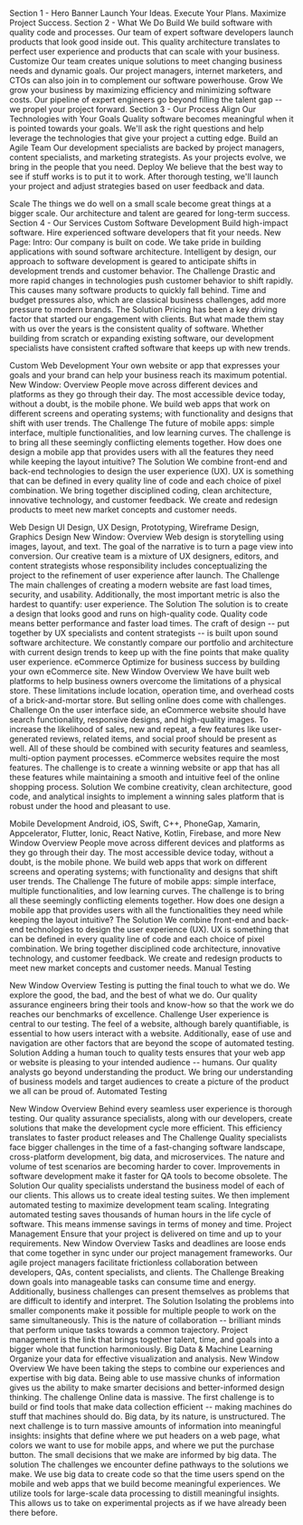 Section 1 - Hero Banner
Launch Your Ideas. Execute Your Plans. Maximize Project Success.
Section 2 - What We Do
    Build
We build software with quality code and processes. Our team of expert software developers launch products that look good inside out. This quality architecture translates to perfect user experience and products that can scale with your business.
Customize
Our team creates unique solutions to meet changing business needs and dynamic goals. Our project managers, internet marketers, and CTOs can also join in to complement our software powerhouse.
Grow
We grow your business by maximizing efficiency and minimizing software costs. Our pipeline of expert engineers go beyond filling the talent gap -- we propel your project forward.
Section 3 - Our Process
Align Our Technologies with Your Goals
Quality software becomes meaningful when it is pointed towards your goals. We'll ask the right questions and help leverage the technologies that give your project a cutting edge.
Build an Agile Team
Our development specialists are backed by project managers, content specialists, and marketing strategists. As your projects evolve, we bring in the people that you need.
Deploy
We believe that the best way to see if stuff works is to put it to work. After thorough testing, we'll launch your project and adjust strategies based on user feedback and data.

Scale
The things we do well on a small scale become great things at a bigger scale. Our architecture and talent are geared for long-term success.
Section 4 - Our Services
Custom Software Development
Build high-impact software. Hire experienced software developers that fit your needs.
New Page:
Intro:
Our company is built on code. We take pride in building applications with sound software architecture. Intelligent by design, our approach to software development is geared to anticipate shifts in development trends and customer behavior.
The Challenge
Drastic and more rapid changes in technologies push customer behavior to shift rapidly. This causes many software products to quickly fall behind. Time and budget pressures also, which are classical business challenges, add more pressure to modern brands.
The Solution
Pricing has been a key driving factor that started our engagement with clients. But what made them stay with us over the years is the consistent quality of software. Whether building from scratch or expanding existing software, our development specialists have consistent crafted software that keeps up with new trends.

 Custom Web Development
Your own website or app that expresses your goals and your brand can help your business reach its maximum potential.
New Window:
Overview
People move across different devices and platforms as they go through their day. The most accessible device today, without a doubt, is the mobile phone. We build web apps that work on different screens and operating systems; with functionality and designs that shift with user trends.
The Challenge
The future of mobile apps: simple interface, multiple functionalities, and low learning curves. The challenge is to bring all these seemingly conflicting elements together. How does one design a mobile app that provides users with all the features they need while keeping the layout intuitive?
The Solution
We combine front-end and back-end technologies to design the user experience (UX). UX is something that can be defined in every quality line of code and each choice of pixel combination. We bring together disciplined coding, clean architecture, innovative technology, and customer feedback. We create and redesign products to meet new market concepts and customer needs.

Web Design
UI Design, UX Design, Prototyping, Wireframe Design, Graphics Design
New Window:
Overview
Web design is storytelling using images, layout, and text. The goal of the narrative is to turn a page view into conversion. Our creative team is a mixture of UX designers, editors, and content strategists whose responsibility includes conceptualizing the project to the refinement of user experience after launch.
The Challenge
The main challenges of creating a modern website are fast load times, security, and usability. Additionally, the most important metric is also the hardest to quantify: user experience.
The Solution
The solution is to create a design that looks good and runs on high-quality code. Quality code means better performance and faster load times. The craft of design -- put together by UX specialists and content strategists -- is built upon sound software architecture.
We constantly compare our portfolio and architecture with current design trends to keep up with the fine points that make quality user experience.
eCommerce
Optimize for business success by building your own eCommerce site.
New Window
Overview
We have built web platforms to help business owners overcome the limitations of a physical store. These limitations include location, operation time, and overhead costs of a brick-and-mortar store. But selling online does come with challenges.
Challenge
On the user interface side, an eCommerce website should have search functionality, responsive designs, and high-quality images. To increase the likelihood of sales, new and repeat, a few features like user-generated reviews, related items, and social proof should be present as well. All of these should be combined with security features and seamless, multi-option payment processes.
eCommerce websites require the most features. The challenge is to create a winning website or app that has all these features while maintaining a smooth and intuitive feel of the online shopping process.
Solution
We combine creativity, clean architecture, good code, and analytical insights to implement a winning sales platform that is robust under the hood and pleasant to use.

 Mobile Development
Android, iOS, Swift, C++, PhoneGap, Xamarin, Appcelerator, Flutter, Ionic, React Native, Kotlin, Firebase, and more
New Window
Overview
People move across different devices and platforms as they go through their day. The most accessible device today, without a doubt, is the mobile phone. We build web apps that work on different screens and operating systems; with functionality and designs that shift user trends.
The Challenge
The future of mobile apps: simple interface, multiple functionalities, and low learning curves. The challenge is to bring all these seemingly conflicting elements together. How does one design a mobile app that provides users with all the functionalities they need while keeping the layout intuitive?
The Solution
We combine front-end and back-end technologies to design the user experience (UX). UX is something that can be defined in every quality line of code and each choice of pixel combination. We bring together disciplined code architecture, innovative technology, and customer feedback. We create and redesign products to meet new market concepts and customer needs.
Manual Testing
 
New Window
Overview
Testing is putting the final touch to what we do. We explore the good, the bad, and the best of what we do. Our quality assurance engineers bring their tools and know-how so that the work we do reaches our benchmarks of excellence.
Challenge
User experience is central to our testing. The feel of a website, although barely quantifiable, is essential to how users interact with a website. Additionally, ease of use and navigation are other factors that are beyond the scope of automated testing.
Solution
Adding a human touch to quality tests ensures that your web app or website is pleasing to your intended audience -- humans. Our quality analysts go beyond understanding the product. We bring our understanding of business models and target audiences to create a picture of the product we all can be proud of.
Automated Testing
 
New Window
Overview
Behind every seamless user experience is thorough testing. Our quality assurance specialists, along with our developers, create solutions that make the development cycle more efficient. This efficiency translates to faster product releases and
The Challenge
Quality specialists face bigger challenges in the time of a fast-changing software landscape, cross-platform development, big data, and microservices. The nature and volume of test scenarios are becoming harder to cover. Improvements in software development make it faster for QA tools to become obsolete.
The Solution
Our quality specialists understand the business model of each of our clients. This allows us to create ideal testing suites. We then implement automated testing to maximize development team scaling. Integrating automated testing saves thousands of human hours in the life cycle of software. This means immense savings in terms of money and time.
Project Management
Ensure that your project is delivered on time and up to your requirements.
New Window
Overview
Tasks and deadlines are loose ends that come together in sync under our project management frameworks. Our agile project managers facilitate frictionless collaboration between developers, QAs, content specialists, and clients.
The Challenge
Breaking down goals into manageable tasks can consume time and energy. Additionally, business challenges can present themselves as problems that are difficult to identify and interpret.
The Solution
Isolating the problems into smaller components make it possible for multiple people to work on the same simultaneously. This is the nature of collaboration -- brilliant minds that perform unique tasks towards a common trajectory. Project management is the link that brings together talent, time, and goals into a bigger whole that function harmoniously.
 Big Data & Machine Learning
Organize your data for effective visualization and analysis.
New Window
Overview
We have been taking the steps to combine our experiences and expertise with big data. Being able to use massive chunks of information gives us the ability to make smarter decisions and better-informed design thinking.
The challenge
Online data is massive. The first challenge is to build or find tools that make data collection efficient -- making machines do stuff that machines should do.
Big data, by its nature, is unstructured. The next challenge is to turn massive amounts of information into meaningful insights: insights that define where we put headers on a web page, what colors we want to use for mobile apps, and where we put the purchase button. The small decisions that we make are informed by big data.
The solution
The challenges we encounter define pathways to the solutions we make. We use big data to create code so that the time users spend on the mobile and web apps that we build become meaningful experiences.
We utilize tools for large-scale data processing to distill meaningful insights. This allows us to take on experimental projects as if we have already been there before.



